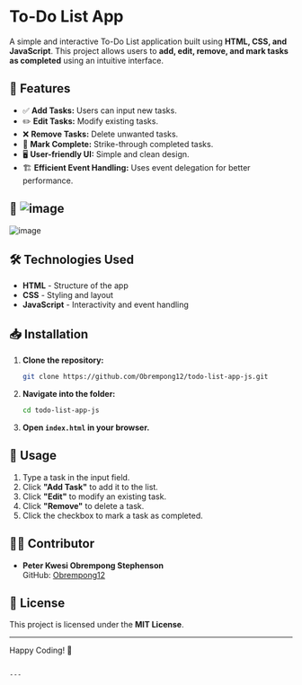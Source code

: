 # To-Do List App

A simple and interactive To-Do List application built using **HTML, CSS, and JavaScript**. This project allows users to **add, edit, remove, and mark tasks as completed** using an intuitive interface.

## 🚀 Features

- ✅ **Add Tasks:** Users can input new tasks.
- ✏️ **Edit Tasks:** Modify existing tasks.
- ❌ **Remove Tasks:** Delete unwanted tasks.
- 📌 **Mark Complete:** Strike-through completed tasks.
- 🖥 **User-friendly UI:** Simple and clean design.
- 🏗 **Efficient Event Handling:** Uses event delegation for better performance.

## 📸 ![image](https://github.com/user-attachments/assets/b979f0e7-fabf-4de6-9189-71e67d9d103c)
![image](https://github.com/user-attachments/assets/8754f418-9f70-4181-80c0-27b0a5c9db22)

## 🛠️ Technologies Used

- **HTML** - Structure of the app
- **CSS** - Styling and layout
- **JavaScript** - Interactivity and event handling

## 📥 Installation

1. **Clone the repository:**
   ```sh
   git clone https://github.com/Obrempong12/todo-list-app-js.git
   ```
2. **Navigate into the folder:**
   ```sh
   cd todo-list-app-js
   ```
3. **Open `index.html` in your browser.**

## 📝 Usage

1. Type a task in the input field.
2. Click **"Add Task"** to add it to the list.
3. Click **"Edit"** to modify an existing task.
4. Click **"Remove"** to delete a task.
5. Click the checkbox to mark a task as completed.

## 👨‍💻 Contributor

- **Peter Kwesi Obrempong Stephenson**  
  GitHub: [Obrempong12](https://github.com/Obrempong12)

## 📜 License

This project is licensed under the **MIT License**.

---

Happy Coding! 🚀
```

---

